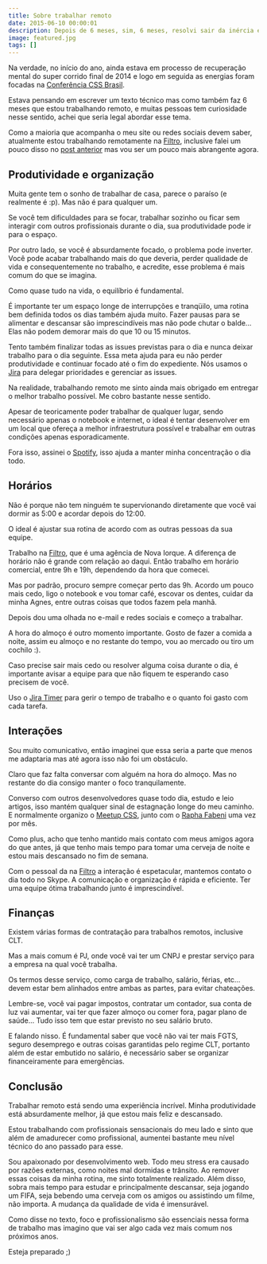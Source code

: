 ```yaml
---
title: Sobre trabalhar remoto
date: 2015-06-10 00:00:01
description: Depois de 6 meses, sim, 6 meses, resolvi sair da inércia e voltar a escrever.
image: featured.jpg
tags: []
---
```


Na verdade, no início do ano, ainda estava em processo de recuperação mental do super corrido final de 2014 e logo em seguida as energias foram focadas na [Conferência CSS Brasil](http://cssconfbrasil.com.br).

Estava pensando em escrever um texto técnico mas como também faz 6 meses que estou trabalhando remoto, e muitas pessoas tem curiosidade nesse sentido, achei que seria legal abordar esse tema.

Como a maioria que acompanha o meu site ou redes sociais devem saber, atualmente estou trabalhando remotamente na [Filtro](http://2014.filtro.us), inclusive falei um pouco disso no [post anterior](/blog/2015/meu-dia-a-dia-como-dev-frontend) mas vou ser um pouco mais abrangente agora.

## Produtividade e organização

Muita gente tem o sonho de trabalhar de casa, parece o paraíso (e realmente é :p). Mas não é para qualquer um.

Se você tem dificuldades para se focar, trabalhar sozinho ou ficar sem interagir com outros profissionais durante o dia, sua produtividade pode ir para o espaço.

Por outro lado, se você é absurdamente focado, o problema pode inverter. Você pode acabar trabalhando mais do que deveria, perder qualidade de vida e consequentemente no trabalho, e acredite, esse problema é mais comum do que se imagina.

Como quase tudo na vida, o equilíbrio é fundamental.

É importante ter um espaço longe de interrupções e tranqüilo, uma rotina bem definida todos os dias também ajuda muito. Fazer pausas para se alimentar e descansar são imprescindíveis mas não pode chutar o balde... Elas não podem demorar mais do que 10 ou 15 minutos.

Tento também finalizar todas as issues previstas para o dia e nunca deixar trabalho para o dia seguinte. Essa meta ajuda para eu não perder produtividade e continuar focado até o fim do expediente. Nós usamos o [Jira](www.atlassian.com/JIRA‎) para delegar prioridades e gerenciar as issues.

Na realidade, trabalhando remoto me sinto ainda mais obrigado em entregar o melhor trabalho possível. Me cobro bastante nesse sentido.

Apesar de teoricamente poder trabalhar de qualquer lugar, sendo necessário apenas o notebook e internet, o ideal é tentar desenvolver em um local que ofereça a melhor infraestrutura possível e trabalhar em outras condições apenas esporadicamente.

Fora isso, assinei o [Spotify](https://www.spotify.com), isso ajuda a manter minha concentração o dia todo.

## Horários

Não é porque não tem ninguém te supervionando diretamente que você vai dormir as 5:00 e acordar depois do 12:00.

O ideal é ajustar sua rotina de acordo com as outras pessoas da sua equipe.

Trabalho na [Filtro](http://2014.filtro.us), que é uma agência de Nova Iorque. A diferença de horário não é grande com relação ao daqui. Então trabalho em horário comercial, entre 9h e 19h, dependendo da hora que comecei.

Mas por padrão, procuro sempre começar perto das 9h. Acordo um pouco mais cedo, ligo o notebook e vou tomar café, escovar os dentes, cuidar da minha Agnes, entre outras coisas que todos fazem pela manhã.

Depois dou uma olhada no e-mail e redes sociais e começo a trabalhar.

A hora do almoço é outro momento importante. Gosto de fazer a comida a noite, assim eu almoço e no restante do tempo, vou ao mercado ou tiro um cochilo :).

Caso precise sair mais cedo ou resolver alguma coisa durante o dia, é importante avisar a equipe para que não fiquem te esperando caso precisem de você.

Uso o [Jira Timer](www.atlassian.com/JIRA‎) para gerir o tempo de trabalho e o quanto foi gasto com cada tarefa.

## Interações

Sou muito comunicativo, então imaginei que essa seria a parte que menos me adaptaria mas até agora isso não foi um obstáculo.

Claro que faz falta conversar com alguém na hora do almoço. Mas no restante do dia consigo manter o foco tranquilamente.

Converso com outros desenvolvedores quase todo dia, estudo e leio artigos, isso mantém qualquer sinal de estagnação longe do meu caminho. E normalmente organizo o [Meetup CSS](http://www.meetup.com/pt/CSS-SP), junto com o [Rapha Fabeni](https://twitter.com/raphaelfabeni) uma vez por mês.

Como plus, acho que tenho mantido mais contato com meus amigos agora do que antes, já que tenho mais tempo para tomar uma cerveja de noite e estou mais descansado no fim de semana.

Com o pessoal da na [Filtro](http://2014.filtro.us) a interação é espetacular, mantemos contato o dia todo no Skype. A comunicação e organização é rápida e eficiente. Ter uma equipe ótima trabalhando junto é imprescindível.

## Finanças

Existem várias formas de contratação para trabalhos remotos, inclusive CLT.

Mas a mais comum é PJ, onde você vai ter um CNPJ e prestar serviço para a empresa na qual você trabalha.

Os termos desse serviço, como carga de trabalho, salário, férias, etc... devem estar bem alinhados entre ambas as partes, para evitar chateações.

Lembre-se, você vai pagar impostos, contratar um contador, sua conta de luz vai aumentar, vai ter que fazer almoço ou comer fora, pagar plano de saúde... Tudo isso tem que estar previsto no seu salário bruto.

E falando nisso. É fundamental saber que você não vai ter mais FGTS, seguro desemprego e outras coisas garantidas pelo regime CLT, portanto além de estar embutido no salário, é necessário saber se organizar financeiramente para emergências.

## Conclusão

Trabalhar remoto está sendo uma experiência incrível. Minha produtividade está absurdamente melhor, já que estou mais feliz e descansado.

Estou trabalhando com profissionais sensacionais do meu lado e sinto que além de amadurecer como profissional, aumentei bastante meu nível técnico do ano passado para esse.

Sou apaixonado por desenvolvimento web. Todo meu stress era causado por razões externas, como noites mal dormidas e trânsito. Ao remover essas coisas da minha rotina, me sinto totalmente realizado. Além disso, sobra mais tempo para estudar e principalmente descansar, seja jogando um FIFA, seja bebendo uma cerveja com os amigos ou assistindo um filme, não importa. A mudança da qualidade de vida é imensurável.

Como disse no texto, foco e profissionalismo são essenciais nessa forma de trabalho mas imagino que vai ser algo cada vez mais comum nos próximos anos.

Esteja preparado ;)
